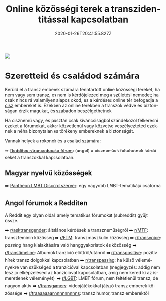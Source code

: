 ﻿---
date: "2020-01-26T20:41:55.827Z"
title: "Online közösségi terek a transzidentitással kapcsolatban"
lang: hu
---

<div class="header-image"><img src="assets/images/undraw_walking_together.svg" /></div>

# Szeretteid és családod számára

Kerüld el a transz emberek számára fenntartott online közösségi tereket, ha nem vagy sem transz, es nem is kérdőjelezed meg a születési nemedet; ha csak nincs rá valamilyen alapos okod, es a kérdéses online tér befogadja a [cisz](/lexikon?anchor=cisz) embereket is. Ezekben az online terekben a transzok védve és biztonságan érzik magukat, és szabadon beszélgethetnek.

Ha cisznemű vagy, és pusztán csak kíváncsiságból szándékozol felkeresni ezeket a fórumokat, akkor közvetlenül vagy közvetve veszélyezteted ezeknek a néha bizonytalan és törékeny embereknek a biztonságát.

Vannak helyek a rokonok és a család számára:

➡️ [Reddites r/transeducate fórum](https://www.reddit.com/r/transeducate/): (angol) a ciszneműek feltehetnek kérdéseket a transzokkal kapcsolatban.

## Magyar nyelvű közösségek

➡️ [Pantheon LMBT Discord szerver](https://discord.gg/C2XWhsCy7C): egy nagyobb LMBT-tematikájú csatorna

## Angol fórumok a Redditen

A Reddit egy olyan oldal, amely tematikus fórumokat (subreddit) gyűjt össze.

➡️ [r/asktransgender](https://www.reddit.com/r/asktransgender/): általános kérdések a transzneműségről
➡️ [r/MTF](https://www.reddit.com/r/MTF/): transzfeminin közösség
➡️ [r/FTM](https://www.reddit.com/r/FTM/): transzmaszkulin közösség
➡️ [r/transvoice](https://www.reddit.com/r/transvoice/): *passing* hang kialakitására való hanggyakorlatok és közösség
➡️ [r/transtimeline](https://www.reddit.com/r/transtimeline/): Albumok tranzíció előttről/utánról
➡️ [r/transpositive](https://www.reddit.com/r/transpositive/): pozitív hírek transz dolgokkal kapcsolatban
➡️ [r/transpassing](https://www.reddit.com/r/transpassing/): ha külső véleményekre van szükséged a tranzícióval kapcsolatban (megjegyzés: addig nem lesz jó elképzelésed az tranzícióval kapcsolatban, amíg nem kered ki az ismeretlenek véleményét).
➡️ [r/LGBT](https://www.reddit.com/r/LGBT/): LMBT fórum, nem feltétlenül transz, de nagyon aktív
➡️ [r/transgamers](https://www.reddit.com/r/transgamers/): videojátékokkal játszó transz emberek közössége
➡️ [r/traaaaaaannnnnnnnnns](https://www.reddit.com/r/traaaaaaannnnnnnnnns/): transz humor, transz emberektől

